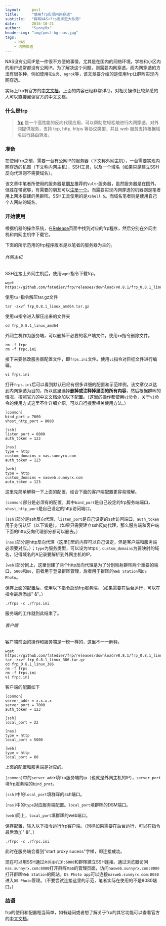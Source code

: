 ```yaml
---
layout:     post
title:      "使用frp实现内网穿透"
subtitle:   "群晖NAS+frp发挥更大作用"
date:       2016-10-21
author:     "SunnyRx"
header-img: "img/post-bg-nas.jpg"
tags:
    - NAS
    - 内网穿透
---
```


NAS没有公网IP是一件很不方便的事情，尤其是在国内的网络环境，学校和小区内的用户通常都没有公网IP。为了解决这个问题，则需要内网穿透，而内网穿透的方法有很多种，例如使用`花生壳`、`ngrok`等，该文章要介绍的是使用frp让群晖实现内网穿透。

实际上frp有官方的[中文文档](https://github.com/fatedier/frp/blob/master/README_zh.md)，上面的内容已经非常详尽，对相关操作比较熟悉的人可以直接阅读官方的中文文档。

### 什么是frp

>[frp](https://github.com/fatedier/frp) 是一个高性能的反向代理应用，可以帮助您轻松地进行内网穿透，对外网提供服务，支持 tcp, http, https 等协议类型，并且 web 服务支持根据域名进行路由转发。

### 准备

在使用frp之前，需要一台有公网IP的服务器（下文称外网主机），一台需要实现内网穿透的机器（下文称内网主机），SSH工具，以及一个域名（如果只是建立SSH反向代理则不需要域名）。

该文章中笔者所使用的服务器是[朋友](http://ruter.sundaystart.net/)推荐的`Vultr`服务器，虽然服务器是在国外，但胜在带宽够，有需要的朋友可以[注册一个](http://www.vultr.com/?ref=6967230)。而需要实现内网穿透的机器则是笔者用上网本搭建的黑群晖。SSH工具使用的是`Xshell 5`。而域名笔者则是使用自己个人网站的域名。

### 开始使用

根据机器的操作系统，在[Release](https://github.com/fatedier/frp/releases)页面中找到对应的frp程序，然后分别在外网主机和内网主机中下载它。

下面的所示范用的frp程序版本是以笔者的服务器为主的。

###### 外网主机

SSH连接上外网主机后，使用`wget`指令下载frp。

```
wget https://github.com/fatedier/frp/releases/download/v0.8.1/frp_0.8.1_linux_amd64.tar.gz
```

使用`tar`指令解压tar.gz文件

```
tar -zxvf frp_0.8.1_linux_amd64.tar.gz
```

使用`cd`指令进入解压出来的文件夹

```
cd frp_0.8.1_linux_amd64
```

外网主机作为服务端，可以删掉不必要的客户端文件，使用`rm`指令删除文件。

```
rm -f frpc
rm -f frpc.ini
```

接下来要修改服务器配置文件，即`frps.ini`文件。使用`vi`指令对目标文件进行编辑。

```
vi frps.ini
```

打开`frps.ini`后可以看到默认已经有很多详细的配置和示范样例，该文章仅以达到内网穿透为目的，所以这里选择**删掉或注释掉里面的所有内容**，然后根据群晖的情况，按照官方的中文文档添加以下配置。（这里的操作都使用`vi`命令，关于`vi`命令的使用方式这里不作详细介绍，可以自行搜索相关使用方法。）

```
[common]
bind_port = 7000
vhost_http_port = 8080

[ssh]
listen_port = 6000
auth_token = 123

[nas]
type = http
custom_domains = nas.sunnyrx.com
auth_token = 123

[web]
type = http
custom_domains = nasweb.sunnyrx.com
auto_token = 123
```

这里先简单解释一下上面的配置，结合下面的客户端配置更容易理解。

`[common]`部分是必须有的配置，其中`bind_port`是自己设定的frp服务端端口，`vhost_http_port`是自己设定的http访问端口。

`[ssh]`部分是ssh反向代理，`listen_port`是自己设定的ssh访问端口，`auth_token`用于身份认证（以下皆是）。（如果只需要建立ssh反向代理，那么服务端和客户端下面的http反向代理部分都可以删去。）

`[nas]`部分是http反向代理（这里[]里的内容可以自己设定，但是客户端和服务端必须要对应。）；`type`为服务类型，可以设为https；`custom_domains`为要映射的域名，记得域名的A记录要解析到外网主机的IP。

`[web]`部分同上，这里创建了两个http反向代理是为了分别映射群晖两个重要的端口，`5000`和`80`，前者用于登录群晖管理，后者用于群晖的`Web Station`和`DS Photo`。

保存上面的配置后，使用以下指令启动frp服务端。（如果需要在后台运行，可以在指令最后添加" &"。）

```
./frps -c ./frps.ini
```

服务端的工作就到此结束了。

###### 客户端

客户端前面的操作和服务端是一模一样的，这里不一一解释。

```
wget https://github.com/fatedier/frp/releases/download/v0.8.1/frp_0.8.1_linux_386.tar.gz
tar -zxvf frp_0.8.1_linux_386.tar.gz
cd frp_0.8.1_linux_386
rm -f frps
rm -f frps.ini
vi frpc.ini
```

客户端的配置如下

```
[common]
server_addr = x.x.x.x
server_port = 7000
auth_token = 123

[ssh]
local_port = 22

[nas]
type = http
local_port = 5000

[web]
type = http
local_port = 80
```

上面的配置和服务端是对应的。

`[common]`中的`server_addr`填frp服务端的ip（也就是外网主机的IP），`server_port`填frp服务端的`bind_prot`。

`[ssh]`中的`local_port`填群晖的ssh端口。

`[nas]`中的`type`对应服务端配置。`local_port`填群晖的DSM端口。

`[web]`同上，`local_port`填群晖的web端口。

保存配置，输入以下指令运行frp客户端。（同样如果需要在后台运行，可以在指令最后添加" &"。）

```
./frpc -c ./frpc.ini
```

此时在服务端会看到"start proxy sucess"字样，即连接成功。

现在可以用SSH通过`外网主机IP:6000`和群晖建立SSH连接。通过浏览器访问`nas.sunnyrx.com:8080`打开群晖nas的管理页面，访问`nasweb.sunnyrx.com:8080`打开群晖`Web Station`的网站，`DS Photo app`可以连接`nasweb.sunnyrx.com:8080`进入`DS Photo`管理。（不要尝试连接这里的示范，笔者实际在使用的不是8080端口。）

### 结语

frp的使用和配置相当简单，如有疑问或者想了解关于frp的其它功能可以查看官方的[中文文档](https://github.com/fatedier/frp/blob/master/README_zh.md)。